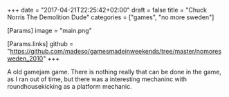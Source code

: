 +++
date = "2017-04-21T22:25:42+02:00"
draft = false
title = "Chuck Norris The Demolition Dude"
categories = ["games", "no more sweden"]

[Params]
image = "main.png"

[Params.links]
github = "https://github.com/madeso/gamesmadeinweekends/tree/master/nomoresweden_2010"
+++

A old gamejam game. There is nothing really that can be done in the game, as I ran out of time, but there was a interesting mechaninc with roundhousekicking as a platform mechanic.
